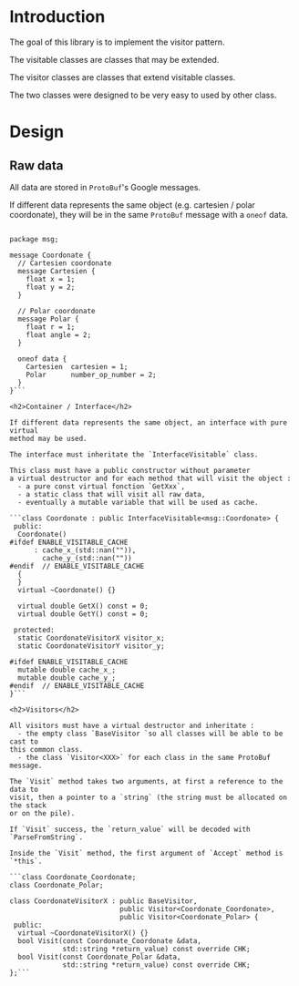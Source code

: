 <h1>Introduction</h1>

The goal of this library is to implement the visitor pattern.

The visitable classes are classes that may be extended.

The visitor classes are classes that extend visitable classes.

The two classes were designed to be very easy to used by other class.

<h1>Design</h1>

<h2>Raw data</h2>

All data are stored in `ProtoBuf`'s Google messages.

If different data represents the same object (e.g. cartesien / polar
coordonate), they will be in the same `ProtoBuf` message with a `oneof` data.

```syntax = "proto3";

package msg;

message Coordonate {
  // Cartesien coordonate
  message Cartesien {
    float x = 1;
    float y = 2;
  }

  // Polar coordonate
  message Polar {
    float r = 1;
    float angle = 2;
  }

  oneof data {
    Cartesien  cartesien = 1;
    Polar      number_op_number = 2;
  }
}```

<h2>Container / Interface</h2>

If different data represents the same object, an interface with pure virtual
method may be used.

The interface must inheritate the `InterfaceVisitable` class.

This class must have a public constructor without parameter
a virtual destructor and for each method that will visit the object :
  - a pure const virtual fonction `GetXxx`,
  - a static class that will visit all raw data,
  - eventually a mutable variable that will be used as cache.

```class Coordonate : public InterfaceVisitable<msg::Coordonate> {
 public:
  Coordonate()
#ifdef ENABLE_VISITABLE_CACHE
      : cache_x_(std::nan("")),
        cache_y_(std::nan(""))
#endif  // ENABLE_VISITABLE_CACHE
  {
  }
  virtual ~Coordonate() {}

  virtual double GetX() const = 0;
  virtual double GetY() const = 0;

 protected:
  static CoordonateVisitorX visitor_x;
  static CoordonateVisitorY visitor_y;

#ifdef ENABLE_VISITABLE_CACHE
  mutable double cache_x_;
  mutable double cache_y_;
#endif  // ENABLE_VISITABLE_CACHE
}```

<h2>Visitors</h2>

All visitors must have a virtual destructor and inheritate :
  - the empty class `BaseVisitor `so all classes will be able to be cast to
this common class.
  - the class `Visitor<XXX>` for each class in the same ProtoBuf message.

The `Visit` method takes two arguments, at first a reference to the data to
visit, then a pointer to a `string` (the string must be allocated on the stack
or on the pile).

If `Visit` success, the `return_value` will be decoded with `ParseFromString`.

Inside the `Visit` method, the first argument of `Accept` method is `*this`.

```class Coordonate_Coordonate;
class Coordonate_Polar;

class CoordonateVisitorX : public BaseVisitor,
                           public Visitor<Coordonate_Coordonate>,
                           public Visitor<Coordonate_Polar> {
 public:
  virtual ~CoordonateVisitorX() {}
  bool Visit(const Coordonate_Coordonate &data,
             std::string *return_value) const override CHK;
  bool Visit(const Coordonate_Polar &data,
             std::string *return_value) const override CHK;
};```
